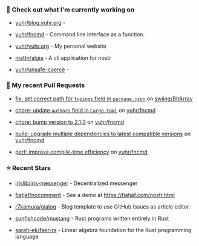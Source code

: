 ### 👷 Check out what I'm currently working on



- [yuhr/blog.yuhr.org](https://github.com/yuhr/blog.yuhr.org) - 

- [yuhr/fncmd](https://github.com/yuhr/fncmd) - Command line interface as a function.

- [yuhr/yuhr.org](https://github.com/yuhr/yuhr.org) - My personal website

- [mattn/algia](https://github.com/mattn/algia) - A cli application for nostr

- [yuhr/unsafe-coerce](https://github.com/yuhr/unsafe-coerce) - 

### 🔨 My recent Pull Requests



- [fix: set correct path for `typings` field in `package.json`](https://github.com/swiing/BitArray/pull/30) on [swiing/BitArray](https://github.com/swiing/BitArray)

- [chore: update `authors` field in `Cargo.toml`](https://github.com/yuhr/fncmd/pull/55) on [yuhr/fncmd](https://github.com/yuhr/fncmd)

- [chore: bump version to 2.1.0](https://github.com/yuhr/fncmd/pull/54) on [yuhr/fncmd](https://github.com/yuhr/fncmd)

- [build: upgrade multiple dependencies to latest compatible versions](https://github.com/yuhr/fncmd/pull/53) on [yuhr/fncmd](https://github.com/yuhr/fncmd)

- [perf: improve compile-time efficiency](https://github.com/yuhr/fncmd/pull/52) on [yuhr/fncmd](https://github.com/yuhr/fncmd)

### ⭐ Recent Stars



- [irislib/iris-messenger](https://github.com/irislib/iris-messenger) - Decentralized messenger

- [fiatjaf/nocomment](https://github.com/fiatjaf/nocomment) - See a demo at https://fiatjaf.com/nostr.html

- [r7kamura/gialog](https://github.com/r7kamura/gialog) - Blog template to use GitHub Issues as article editor.

- [sunfishcode/mustang](https://github.com/sunfishcode/mustang) - Rust programs written entirely in Rust

- [sarah-ek/faer-rs](https://github.com/sarah-ek/faer-rs) - Linear algebra foundation for the Rust programming language